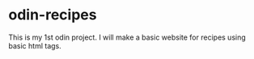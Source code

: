 # odin-recipes
This is my 1st odin project.
I will make a basic website for recipes using basic html tags.